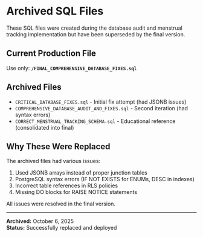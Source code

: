 # Archived SQL Files

These SQL files were created during the database audit and menstrual tracking implementation but have been superseded by the final version.

## Current Production File

Use only: **`/FINAL_COMPREHENSIVE_DATABASE_FIXES.sql`**

## Archived Files

- `CRITICAL_DATABASE_FIXES.sql` - Initial fix attempt (had JSONB issues)
- `COMPREHENSIVE_DATABASE_AUDIT_AND_FIXES.sql` - Second iteration (had syntax errors)
- `CORRECT_MENSTRUAL_TRACKING_SCHEMA.sql` - Educational reference (consolidated into final)

## Why These Were Replaced

The archived files had various issues:
1. Used JSONB arrays instead of proper junction tables
2. PostgreSQL syntax errors (IF NOT EXISTS for ENUMs, DESC in indexes)
3. Incorrect table references in RLS policies
4. Missing DO blocks for RAISE NOTICE statements

All issues were resolved in the final version.

---

**Archived:** October 6, 2025  
**Status:** Successfully replaced and deployed
